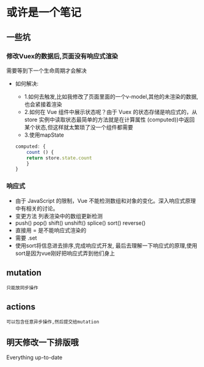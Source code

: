 # 或许是一个笔记

## 一些坑 

### 修改Vuex的数据后,页面没有响应式渲染

需要等到下一个生命周期才会解决

- 如何解决:
    - 1.如何去触发,比如我修改了页面里面的一个v-model,其他的未渲染的数据,也会紧接着渲染
    - 2.如何在 Vue 组件中展示状态呢？由于 Vuex 的状态存储是响应式的，从 store 实例中读取状态最简单的方法就是在计算属性 (computed))中返回某个状态,但这样就太繁琐了没一个组件都需要
    - 3.使用mapState

    ```javascript
    computed: {
        count () {
        return store.state.count
        }
    } 
    ``` 

### 响应式

-   由于 JavaScript 的限制，Vue 不能检测数组和对象的变化。深入响应式原理中有相关的讨论。
-   变更方法 列表渲染中的数组更新检测
-   push()
    pop()
    shift()
    unshift()
    splice()
    sort()
    reverse()
-   直接用 = 是不能响应式渲染的
-   需要 .set
-   使用sort将信息进去排序,完成响应式开发, 最后去理解一下响应式的原理,使用sort是因为vue刚好把响应式弄到他们身上


## mutation 
    只能放同步操作

## actions 
    可以包含任意异步操作,然后提交给mutation

## 明天修改一下排版哦

Everything up-to-date

